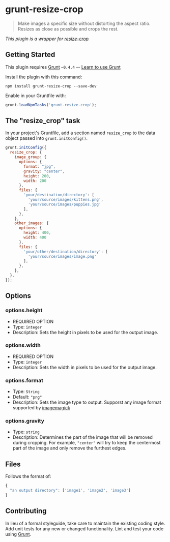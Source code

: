 # grunt-resize-crop

> Make images a specific size without distorting the aspect ratio. Resizes as close as possible and crops the rest.

_This plugin is a wrapper for [resize-crop](https://github.com/traviswimer/resize-crop.js)_

## Getting Started
This plugin requires [Grunt](http://gruntjs.com/) `~0.4.4` -- [Learn to use Grunt](http://gruntjs.com/getting-started)

Install the plugin with this command:

```shell
npm install grunt-resize-crop --save-dev
```

Enable in your Gruntfile with:

```js
grunt.loadNpmTasks('grunt-resize-crop');
```


## The "resize_crop" task

In your project's Gruntfile, add a section named `resize_crop` to the data object passed into `grunt.initConfig()`.

```js
grunt.initConfig({
  resize_crop: {
    image_group: {
      options: {
        format: "jpg",
        gravity: "center",
        height: 200,
        width: 200
      },
      files: {
        'your/destination/directory': [
          'your/source/images/kittens.png',
          'your/source/images/puppies.jpg'
        ],
      },
    },
    other_images: {
      options: {
        height: 400,
        width: 400
      },
      files: {
        'your/other/destination/directory': [
          'your/source/images/image.png'
        ],
      },
    },
  },
});
```

## Options

### options.height

* REQUIRED OPTION
* Type: `integer`
* Description: Sets the height in pixels to be used for the output image.

### options.width

* REQUIRED OPTION
* Type: `integer`
* Description: Sets the width in pixels to be used for the output image.

### options.format

* Type: `String`
* Default: `"png"`
* Description: Sets the image type to output. Supporst any image format supported by [imagemagick](https://github.com/rsms/node-imagemagick)

### options.gravity

* Type: `string`
* Description: Determines the part of the image that will be removed during cropping. For example, `"center"` will try to keep the centermost part of the image and only remove the furthest edges.

## Files

Follows the format of:
```javascript
{
  "an output directory": ['image1', 'image2', 'image3']
}
```

## Contributing
In lieu of a formal styleguide, take care to maintain the existing coding style. Add unit tests for any new or changed functionality. Lint and test your code using [Grunt](http://gruntjs.com/).
